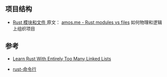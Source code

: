
## 项目结构

- [Rust 模块和文件 ](https://zhuanlan.zhihu.com/p/73544030)  原文： [amos.me - Rust modules vs files](https://fasterthanli.me/blog/2019/rust-modules-vs-files/)
如何物理和逻辑上组织项目

## 参考
- [Learn Rust With Entirely Too Many Linked Lists](https://rust-unofficial.github.io/too-many-lists/index.html)

- [rust-命令行](https://github.com/rust-unofficial/awesome-rust#command-line)